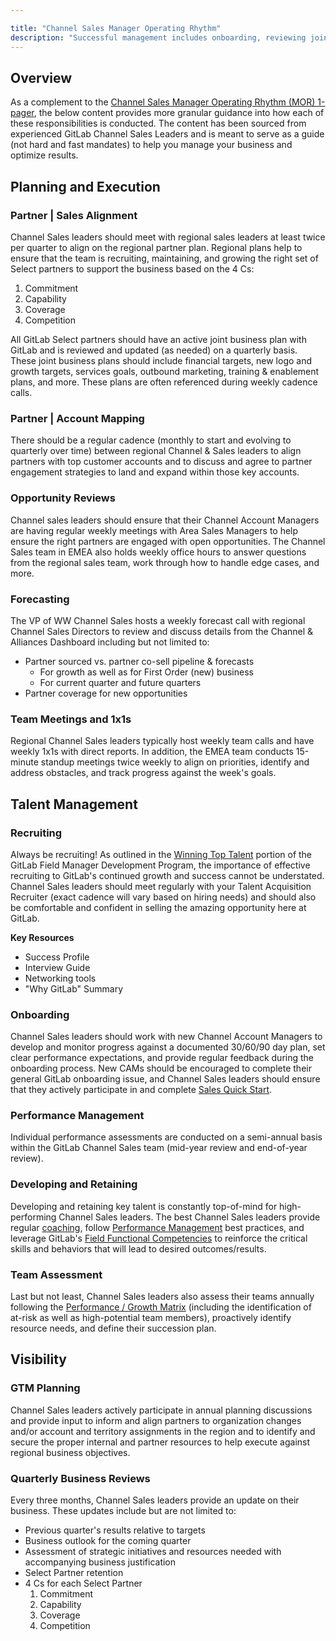 ```yaml
---

title: "Channel Sales Manager Operating Rhythm"
description: "Successful management includes onboarding, reviewing joint partner business plans, aligning with regional sales leaders, coaching, career development and performance management"
---
```








## Overview

As a complement to the [Channel Sales Manager Operating Rhythm (MOR) 1-pager](https://docs.google.com/spreadsheets/d/1OAu6tTPu4BmI0PWcXbe6VOURCzIzOm59_yS-UPRcE8g/edit?usp=sharing), the below content provides more granular guidance into how each of these responsibilities is conducted. The content has been sourced from experienced GitLab Channel Sales Leaders and is meant to serve as a guide (not hard and fast mandates) to help you manage your business and optimize results.

## Planning and Execution

### Partner | Sales Alignment

Channel Sales leaders should meet with regional sales leaders at least twice per quarter to align on the regional partner plan. Regional plans help to ensure that the team is recruiting, maintaining, and growing the right set of Select partners to support the business based on the 4 Cs:

1. Commitment
1. Capability
1. Coverage
1. Competition

All GitLab Select partners should have an active joint business plan with GitLab and is reviewed and updated (as needed) on a quarterly basis. These joint business plans should include financial targets, new logo and growth targets, services goals, outbound marketing, training & enablement plans, and more. These plans are often referenced during weekly cadence calls.

### Partner | Account Mapping

There should be a regular cadence (monthly to start and evolving to quarterly over time) between regional Channel & Sales leaders to align partners with top customer accounts and to discuss and agree to partner engagement strategies to land and expand within those key accounts.

### Opportunity Reviews

Channel sales leaders should ensure that their Channel Account Managers are having regular weekly meetings with Area Sales Managers to help ensure the right partners are engaged with open opportunities. The Channel Sales team in EMEA also holds weekly office hours to answer questions from the regional sales team, work through how to handle edge cases, and more.

### Forecasting

The VP of WW Channel Sales hosts a weekly forecast call with regional Channel Sales Directors to review and discuss details from the Channel & Alliances Dashboard including but not limited to:

- Partner sourced vs. partner co-sell pipeline & forecasts
  - For growth as well as for First Order (new) business
  - For current quarter and future quarters
- Partner coverage for new opportunities

### Team Meetings and 1x1s

Regional Channel Sales leaders typically host weekly team calls and have weekly 1x1s with direct reports. In addition, the EMEA team conducts 15-minute standup meetings twice weekly to align on priorities, identify and address obstacles, and track progress against the week's goals.

## Talent Management

### Recruiting

Always be recruiting! As outlined in the [Winning Top Talent](/handbook/sales/field-manager-development/#winning-top-talent) portion of the GitLab Field Manager Development Program, the importance of effective recruiting to GitLab's continued growth and success cannot be understated. Channel Sales leaders should meet regularly with your Talent Acquisition Recruiter (exact cadence will vary based on hiring needs) and should also be comfortable and confident in selling the amazing opportunity here at GitLab.

**Key Resources**

- Success Profile
- Interview Guide
- Networking tools
- "Why GitLab" Summary

### Onboarding

Channel Sales leaders should work with new Channel Account Managers to develop and monitor progress against a documented 30/60/90 day plan, set clear performance expectations, and provide regular feedback during the onboarding process. New CAMs should be encouraged to complete their general GitLab onboarding issue, and Channel Sales leaders should ensure that they actively participate in and complete [Sales Quick Start](/handbook/sales/onboarding/).

### Performance Management

Individual performance assessments are conducted on a semi-annual basis within the GitLab Channel Sales team (mid-year review and end-of-year review).

### Developing and Retaining

Developing and retaining key talent is constantly top-of-mind for high-performing Channel Sales leaders. The best Channel Sales leaders provide regular [coaching](/handbook/leadership/coaching/), follow [Performance Management](/handbook/sales/field-manager-development/#performance-management-and-giving-feedback) best practices, and leverage GitLab's [Field Functional Competencies](/handbook/sales/training/field-functional-competencies/) to reinforce the critical skills and behaviors that will lead to desired outcomes/results.

### Team Assessment

Last but not least, Channel Sales leaders also assess their teams annually following the [Performance / Growth Matrix](/handbook/people-group/talent-assessment/#the-performancegrowth-matrix) (including the identification of at-risk as well as high-potential team members), proactively identify resource needs, and define their succession plan.

## Visibility

### GTM Planning

Channel Sales leaders actively participate in annual planning discussions and provide input to inform and align partners to organization changes and/or account and territory assignments in the region and to identify and secure the proper internal and partner resources to help execute against regional business objectives.

### Quarterly Business Reviews

Every three months, Channel Sales leaders provide an update on their business. These updates include but are not limited to:

- Previous quarter's results relative to targets
- Business outlook for the coming quarter
- Assessment of strategic initiatives and resources needed with accompanying business justification
- Select Partner retention
- 4 Cs for each Select Partner
    1. Commitment
    1. Capability
    1. Coverage
    1. Competition
